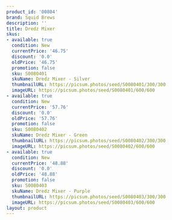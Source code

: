 ```yaml
---
product_id: '00804'
brand: Squid Brews
description: ''
title: Dredz Mixer
skus:
- available: true
  condition: New
  currentPrice: '46.75'
  discount: '0.0'
  oldPrice: '46.75'
  promotion: false
  sku: S0080401
  skuName: Dredz Mixer - Silver
  thumbnailURL: https://picsum.photos/seed/S0080401/300/300
  imageURL: https://picsum.photos/seed/S0080401/600/600
- available: true
  condition: New
  currentPrice: '57.76'
  discount: '0.0'
  oldPrice: '57.76'
  promotion: false
  sku: S0080402
  skuName: Dredz Mixer - Green
  thumbnailURL: https://picsum.photos/seed/S0080402/300/300
  imageURL: https://picsum.photos/seed/S0080402/600/600
- available: true
  condition: New
  currentPrice: '48.88'
  discount: '0.0'
  oldPrice: '48.88'
  promotion: false
  sku: S0080403
  skuName: Dredz Mixer - Purple
  thumbnailURL: https://picsum.photos/seed/S0080403/300/300
  imageURL: https://picsum.photos/seed/S0080403/600/600
layout: product
---
```

